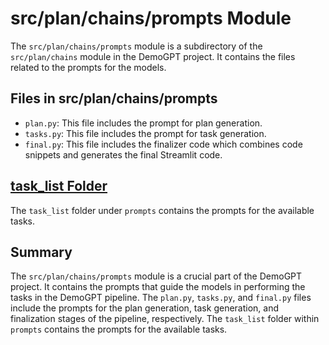 # src/plan/chains/prompts Module

The `src/plan/chains/prompts` module is a subdirectory of the `src/plan/chains` module in the DemoGPT project. It contains the files related to the prompts for the models.

## Files in src/plan/chains/prompts

- `plan.py`: This file includes the prompt for plan generation.
- `tasks.py`: This file includes the prompt for task generation.
- `final.py`: This file includes the finalizer code which combines code snippets and generates the final Streamlit code.

## [task_list Folder](./src_plan_chains_prompts_tasks.md)

The `task_list` folder under `prompts` contains the prompts for the available tasks.

## Summary

The `src/plan/chains/prompts` module is a crucial part of the DemoGPT project. It contains the prompts that guide the models in performing the tasks in the DemoGPT pipeline. The `plan.py`, `tasks.py`, and `final.py` files include the prompts for the plan generation, task generation, and finalization stages of the pipeline, respectively. The `task_list` folder within `prompts` contains the prompts for the available tasks.
